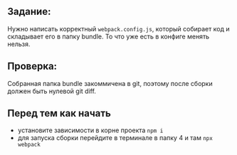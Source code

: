 ## Задание:

Нужно написать корректный `webpack.config.js`, который собирает код и складывает его в папку bundle. То что уже есть в конфиге менять нельзя.

## Проверка:

Собранная папка bundle закоммичена в git, поэтому после сборки должен быть нулевой git diff.

## Перед тем как начать

- установите зависимости в корне проекта `npm i`
- для запуска сборки перейдите в терминале в папку 4 и там `npx webpack`
